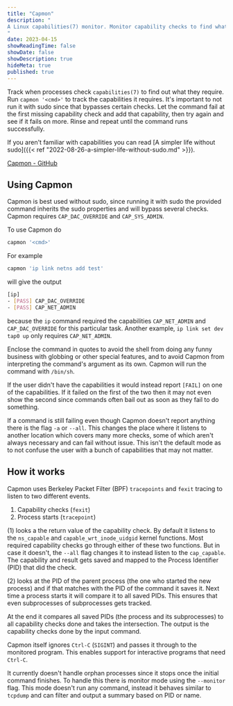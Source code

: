 ```yaml
---
title: "Capmon"
description: "
A Linux capabilities(7) monitor. Monitor capability checks to find what a command requires. Then give yourself those capabilities to run without sudo.
"
date: 2023-04-15
showReadingTime: false
showDate: false
showDescription: true
hideMeta: true
published: true
---
```


Track when processes check `capabilities(7)` to find out what they require.
Run `capmon '<cmd>'` to track the capabilities it requires. It's important to not
run it with sudo since that bypasses certain checks. Let the command fail at the
first missing capability check and add that capability, then try again and see
if it fails on more. Rinse and repeat until the command runs successfully.

If you aren't familiar with capabilities you can read [A simpler life without
sudo]({{< ref "2022-08-26-a-simpler-life-without-sudo.md" >}}).

[Capmon - GitHub](https://github.com/cappe987/capmon)

## Using Capmon

Capmon is best used without sudo, since running it with sudo the
provided command inherits the sudo properties and will bypass several
checks. Capmon requires `CAP_DAC_OVERRIDE` and `CAP_SYS_ADMIN`.

To use Capmon do
```sh
capmon '<cmd>'
```

For example
```sh
capmon 'ip link netns add test'
```

will give the output
```sh
[ip]
- [PASS] CAP_DAC_OVERRIDE
- [PASS] CAP_NET_ADMIN
```
because the `ip` command required the capabilities `CAP_NET_ADMIN` and
`CAP_DAC_OVERRIDE` for this particular task. Another example, `ip link set dev
tap0 up` only requires `CAP_NET_ADMIN`.

Enclose the command in quotes to avoid the shell from doing any funny
business with globbing or other special features, and to avoid Capmon
from interpreting the command's argument as its own. Capmon will run
the command with `/bin/sh`.

If the user didn't have the capabilities it would instead report `[FAIL]` on one
of the capabilities. If it failed on the first of the two then it may not even
show the second since commands often bail out as soon as they fail to do
something.

If a command is still failing even though Capmon doesn't report anything there
is the flag `-a` or `--all`. This changes the place where it listens to another
location which covers many more checks, some of which aren't always necessary
and can fail without issue. This isn't the default mode as to not confuse the
user with a bunch of capabilities that may not matter.


## How it works

Capmon uses Berkeley Packet Filter (BPF) `tracepoints` and `fexit`
tracing to listen to two different events.

1. Capability checks (`fexit`)
2. Process starts (`tracepoint`)

(1) looks a the return value of the capability check. By default it listens to
the `ns_capable` and `capable_wrt_inode_uidgid` kernel functions. Most required
capability checks go through either of these two functions. But in case it
doesn't, the `--all` flag changes it to instead listen to the `cap_capable`. The
capability and result gets saved and mapped to the Process Identifier (PID)
that did the check.

(2) looks at the PID of the parent process (the one who started the new
process) and if that matches with the PID of the command it saves it. Next time
a process starts it will compare it to all saved PIDs. This ensures
that even subprocesses of subprocesses gets tracked.

At the end it compares all saved PIDs (the process and its subprocesses) to
all capability checks done and takes the intersection. The output is the
capability checks done by the input command.

Capmon itself ignores `Ctrl-C` (`SIGINT`) and passes it through to the monitored
program. This enables support for interactive programs that need `Ctrl-C`.

It currently doesn't handle orphan processes since it stops once the initial
command finishes. To handle this there is monitor mode using the `--monitor`
flag. This mode doesn't run any command, instead it behaves similar to
`tcpdump` and can filter and output a summary based on PID or name.


